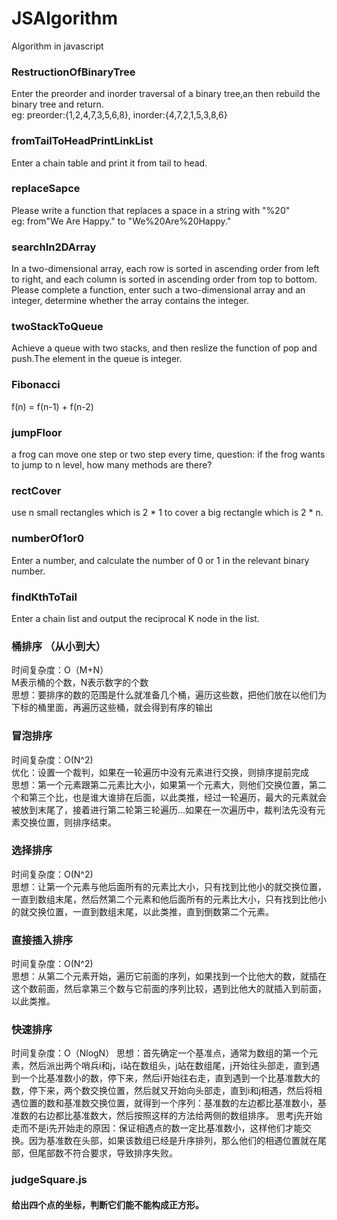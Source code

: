 # JSAlgorithm
Algorithm in javascript

### RestructionOfBinaryTree
Enter the preorder and inorder traversal of a binary tree,an then rebuild the binary tree and return.<br/>
eg:
preorder:{1,2,4,7,3,5,6,8},
inorder:{4,7,2,1,5,3,8,6}

### fromTailToHeadPrintLinkList
Enter a chain table and print it from tail to head.

### replaceSapce
Please write a function that replaces a space in a string with "%20"<br/>eg:
from"We Are Happy." to "We%20Are%20Happy."

### searchIn2DArray
In a two-dimensional array, each row is sorted in ascending order from left to right, and each column is sorted in 
ascending order from top to bottom.<br/>
Please complete a function, enter such a two-dimensional array and an integer, determine whether the array contains the integer.

### twoStackToQueue
Achieve a queue with two stacks, and then reslize the function of pop and push.The element in the queue is integer.

### Fibonacci
f(n) = f(n-1) + f(n-2)

### jumpFloor
a frog can move one step or two step every time, question: if the frog wants to jump to n level, how many methods are there?

### rectCover
use n small rectangles which is 2 * 1 to cover a big rectangle which is 2 * n.

### numberOf1or0
Enter a number, and calculate the number of 0 or 1 in the relevant binary number.

### findKthToTail
Enter a chain list and output the reciprocal K node in the list.

### 桶排序 （从小到大）
时间复杂度：O（M+N）<br/>
M表示桶的个数，N表示数字的个数 <br/>
思想：要排序的数的范围是什么就准备几个桶，遍历这些数，把他们放在以他们为下标的桶里面，再遍历这些桶，就会得到有序的输出 <br/>

### 冒泡排序
时间复杂度：O(N^2) <br/>
优化：设置一个裁判，如果在一轮遍历中没有元素进行交换，则排序提前完成 <br/>
思想：第一个元素跟第二元素比大小，如果第一个元素大，则他们交换位置，第二个和第三个比，也是谁大谁排在后面，以此类推，经过一轮遍历，最大的元素就会被放到末尾了，接着进行第二轮第三轮遍历...如果在一次遍历中，裁判法先没有元素交换位置，则排序结束。

### 选择排序
时间复杂度：O(N^2) <br/>
思想：让第一个元素与他后面所有的元素比大小，只有找到比他小的就交换位置，一直到数组末尾，然后然第二个元素和他后面所有的元素比大小，只有找到比他小的就交换位置，一直到数组末尾，以此类推，直到倒数第二个元素。

### 直接插入排序
时间复杂度：O(N^2)<br/>
思想：从第二个元素开始，遍历它前面的序列，如果找到一个比他大的数，就插在这个数前面，然后拿第三个数与它前面的序列比较，遇到比他大的就插入到前面，以此类推。

### 快速排序
时间复杂度：O（NlogN）
思想：首先确定一个基准点，通常为数组的第一个元素，然后派出两个哨兵i和j，i站在数组头，j站在数组尾，j开始往头部走，直到遇到一个比基准数小的数，停下来，然后i开始往右走，直到遇到一个比基准数大的数，停下来，两个数交换位置，然后就又开始向头部走，直到i和j相遇，然后将相遇位置的数和基准数交换位置，就得到一个序列：基准数的左边都比基准数小，基准数的右边都比基准数大，然后按照这样的方法给两侧的数组排序。
思考j先开始走而不是i先开始走的原因：保证相遇点的数一定比基准数小，这样他们才能交换。因为基准数在头部，如果该数组已经是升序排列，那么他们的相遇位置就在尾部，但尾部数不符合要求，导致排序失败。

### judgeSquare.js
#### 给出四个点的坐标，判断它们能不能构成正方形。

